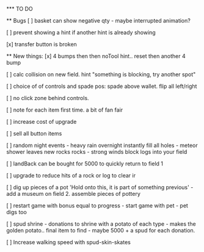 *** TO DO

** Bugs
[ ] basket can show negative qty - maybe interrupted animation?

[ ] prevent showing a hint if another hint is already showing

[x] transfer button is broken

** New things:
[x] 4 bumps then then noTool hint.. reset then another 4 bump

[ ] calc collision on new field. hint "something is blocking, try another spot"

[ ] choice of of controls and spade pos: spade above wallet. flip all left/right

[ ] no click zone behind controls.

[ ] note for each item first time. a bit of fan fair 

[ ] increase cost of upgrade

[ ] sell all button items

[ ] random night events
    - heavy rain overnight instantly fill all holes
    - meteor shower leaves new rocks rocks
    - strong winds block logs into your field

[ ] landBack can be bought for 5000 to quickly return to field 1   

[ ] upgrade to reduce hits of a rock or log to clear ir

[ ] dig up pieces of a pot 'Hold onto this, it is part of something previous'
    - add a museum on field 2. assemble pieces of pottery

[ ] restart game with bonus equal to progress
    - start game with pet
    - pet digs too

[ ] spud shrine
    - donations to shrine with a potato of each type
    - makes the golden potato.. final item to find
    - maybe 5000 + a spud for each donation.

[ ] Increase walking speed with spud-skin-skates
    
